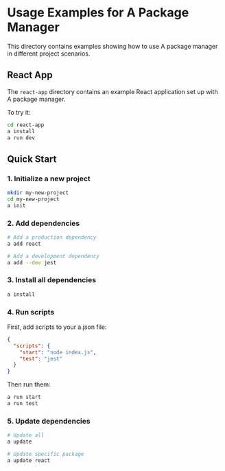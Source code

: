 # Usage Examples for A Package Manager

This directory contains examples showing how to use A package manager in different project scenarios.

## React App

The `react-app` directory contains an example React application set up with A package manager.

To try it:

```bash
cd react-app
a install
a run dev
```

## Quick Start

### 1. Initialize a new project

```bash
mkdir my-new-project
cd my-new-project
a init
```

### 2. Add dependencies

```bash
# Add a production dependency
a add react

# Add a development dependency
a add --dev jest
```

### 3. Install all dependencies

```bash
a install
```

### 4. Run scripts

First, add scripts to your a.json file:

```json
{
  "scripts": {
    "start": "node index.js",
    "test": "jest"
  }
}
```

Then run them:

```bash
a run start
a run test
```

### 5. Update dependencies

```bash
# Update all
a update

# Update specific package
a update react
```
